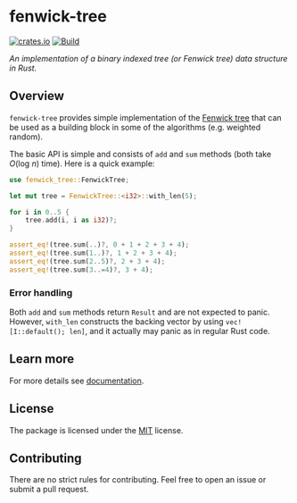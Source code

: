 # fenwick-tree

[![crates.io](https://img.shields.io/crates/v/fenwick-tree)](https://crates.io/crates/fenwick-tree)
[![Build](https://github.com/JoshuaLight/fenwick-tree-rs/workflows/Build/badge.svg)](https://github.com/JoshuaLight/fenwick-tree-rs/actions/workflows/build.yml)

_An implementation of a binary indexed tree (or Fenwick tree) data structure in Rust._

## Overview

`fenwick-tree` provides simple implementation of the [Fenwick tree](https://en.wikipedia.org/wiki/Fenwick_tree) that can be used as a building block in some of the algorithms (e.g. weighted random).

The basic API is simple and consists of `add` and `sum` methods (both take _O_(log _n_) time). Here is a quick example:
```rust
use fenwick_tree::FenwickTree;

let mut tree = FenwickTree::<i32>::with_len(5);

for i in 0..5 {
    tree.add(i, i as i32)?;
}

assert_eq!(tree.sum(..)?, 0 + 1 + 2 + 3 + 4);
assert_eq!(tree.sum(1..)?, 1 + 2 + 3 + 4);
assert_eq!(tree.sum(2..5)?, 2 + 3 + 4);
assert_eq!(tree.sum(3..=4)?, 3 + 4);
```

### Error handling

Both `add` and `sum` methods return `Result` and are not expected to panic.
However, `with_len` constructs the backing vector by using `vec![I::default(); len]`, and it actually may panic as in regular Rust code.

## Learn more

For more details see [documentation](https://docs.rs/fenwick_tree).

## License

The package is licensed under the [MIT](https://github.com/JoshuaLight/fenwick-tree-rs/blob/master/LICENSE) license.

## Contributing

There are no strict rules for contributing. Feel free to open an issue or submit a pull request.

